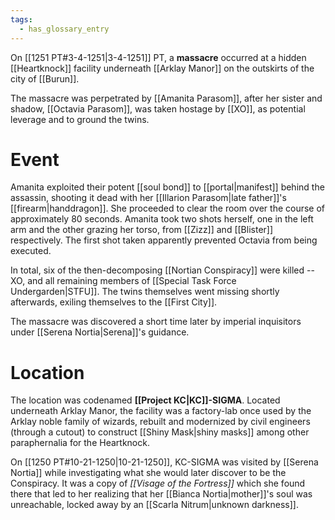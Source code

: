```yaml
---
tags:
  - has_glossary_entry
---
```


On [[1251 PT#3-4-1251|3-4-1251]] PT, a **massacre** occurred at a hidden [[Heartknock]] facility underneath [[Arklay Manor]] on the outskirts of the city of [[Burun]].

The massacre was perpetrated by [[Amanita Parasom]], after her sister and shadow, [[Octavia Parasom]], was taken hostage by [[XO]], as potential leverage and to ground the twins. 

# Event
Amanita exploited their potent [[soul bond]] to [[portal|manifest]] behind the assassin, shooting it dead with her [[Illarion Parasom|late father]]'s [[firearm|handdragon]]. She proceeded to clear the room over the course of approximately 80 seconds. Amanita took two shots herself, one in the left arm and the other grazing her torso, from [[Zizz]] and [[Blister]] respectively. The first shot taken apparently prevented Octavia from being executed.

In total, six of the then-decomposing [[Nortian Conspiracy]] were killed -- XO, and all remaining members of [[Special Task Force Undergarden|STFU]]. The twins themselves went missing shortly afterwards, exiling themselves to the [[First City]].

The massacre was discovered a short time later by imperial inquisitors under [[Serena Nortia|Serena]]'s guidance.

# Location
The location was codenamed **[[Project KC|KC]]-SIGMA**. Located underneath Arklay Manor, the facility was a factory-lab once used by the Arklay noble family of wizards, rebuilt and modernized by civil engineers (through a cutout) to construct [[Shiny Mask|shiny masks]] among other paraphernalia for the Heartknock.

On [[1250 PT#10-21-1250|10-21-1250]], KC-SIGMA was visited by [[Serena Nortia]] while investigating what she would later discover to be the Conspiracy. It was a copy of *[[Visage of the Fortress]]* which she found there that led to her realizing that her [[Bianca Nortia|mother]]'s soul was unreachable, locked away by an [[Scarla Nitrum|unknown darkness]].